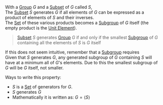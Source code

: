 With a [Group](./Group.md) $G$ and a [Subset](../Sets/Subset.md) of $G$ called $S$,  
The [Subset](../Sets/Subset.md) $S$ generates $G$ if all elements of $G$ can be expressed as a product of elements of $S$ and their inverses.  
The [Set](../Sets/Set.md) of these various products becomes a [Subgroup](./Subgroup.md) of $G$ itself (the empty product is the [Unit Element](../Unit%20Element.md)).  
  
>[Subset](../Sets/Subset.md) $S$ generates [Group](./Group.md) $G$ if and only if the smallest [Subgroup](./Subgroup.md) of $G$ containing all the elements of $S$ is $G$ itself  
  
If this does not seem intuitive, remember that a [Subgroup](./Subgroup.md) requires  
Given that $S$ generates $G$, any generated subgroup of $G$ containing $S$ will have at a minimum all of $G$'s elements. Due to this the smallest subgroup of $G$ will be $G$ itself, not smaller.  
  
Ways to write this property:  
- $S$ is a [Set](../Sets/Set.md) of generators for $G$.   
- $S$ generates $G$  
- Mathematically it is written as: $G=\langle S\rangle$  
  
  
  
